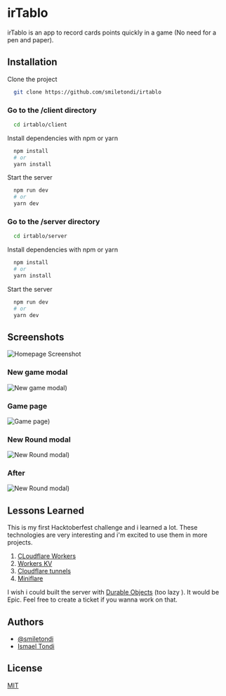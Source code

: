 # irTablo

irTablo is an app to record cards points quickly in a game (No need for a pen and paper).

## Installation

Clone the project

```bash
  git clone https://github.com/smiletondi/irtablo
```

### Go to the /client directory

```bash
  cd irtablo/client
```

Install dependencies with npm or yarn

```bash
  npm install
  # or
  yarn install
```

Start the server

```bash
  npm run dev
  # or
  yarn dev
```

### Go to the /server directory

```bash
  cd irtablo/server
```

Install dependencies with npm or yarn

```bash
  npm install
  # or
  yarn install
```

Start the server

```bash
  npm run dev
  # or
  yarn dev
```

## Screenshots

![Homepage Screenshot](./client/screenshots/home-page.png)

### New game modal

![New game modal](./client/screenshots/new-game-modal.png))

### Game page

![Game page](./client/screenshots/new-game-page.png))

### New Round modal

![New Round modal](./client/screenshots/new-round-modal.png))

### After

![New Round modal](./client/screenshots/new-game-page-after.png))

## Lessons Learned

This is my first Hacktoberfest challenge and i learned a lot.
These technologies are very interesting and i'm excited to use them in more projects.

1. [CLoudflare Workers](https://developers.cloudflare.com/workers/)
1. [Workers KV](https://developers.cloudflare.com/workers/runtime-apis/kv)
1. [Cloudflare tunnels](https://developers.cloudflare.com/cloudflare-one/connections/connect-apps)
1. [Miniflare](https://miniflare.dev/)

I wish i could built the server with [Durable Objects](https://developers.cloudflare.com/workers/runtime-apis/durable-objects) (too lazy ).
It would be Epic. Feel free to create a ticket if you wanna work on that.

## Authors

- [@smiletondi](https://www.github.com/smiletondi)
- [Ismael Tondi](https://www.linkedin.com/in/smiletondi)

## License

[MIT](https://choosealicense.com/licenses/mit/)
